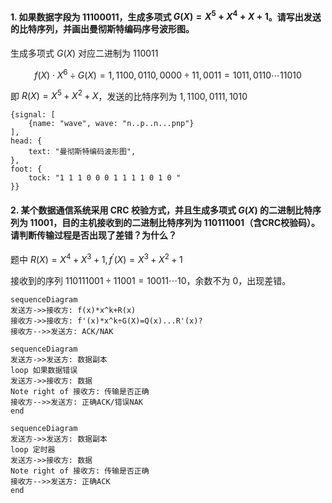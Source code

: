 #### 1. 如果数据字段为 $11100011$，生成多项式 $G(X)=X^5+X^4+X+1$。请写出发送的比特序列，并画出曼彻斯特编码序号波形图。

生成多项式 $G(X)$ 对应二进制为 $110011$

$$f(X)\cdot X^6\div G(X)=1,1100,0110,0000\div 11,0011=1011,0110\cdots 11010$$

即 $R(X)=X^5+X^2+X$，发送的比特序列为 $1,1100,0111,1010$

```wavedrom
{signal: [
	{name: "wave", wave: "n..p..n...pnp"}
],
head: {
	text: "曼彻斯特编码波形图",
},
foot: {
	tock: "1 1 1 0 0 0 1 1 1 1 0 1 0 "
}}
```

#### 2. 某个数据通信系统采用 CRC 校验方式，并且生成多项式 $G(X)$ 的二进制比特序列为 11001，目的主机接收到的二进制比特序列为 110111001（含CRC校验码）。请判断传输过程是否出现了差错？为什么？

题中 $R(X)=X^4+X^3+1, f^\prime(X)=X^3+X^2+1$

接收到的序列 $110111001\div 11001=10011\cdots 10$，余数不为 $0$，出现差错。

```mermaid
sequenceDiagram
发送方->>接收方: f(x)*x^k+R(x)
接收方->>接收方: f'(x)*x^k÷G(X)=Q(x)...R'(x)?
接收方-->>发送方: ACK/NAK
```

```mermaid
sequenceDiagram
发送方->>发送方: 数据副本
loop 如果数据错误
发送方->>接收方: 数据
Note right of 接收方: 传输是否正确
接收方-->>发送方: 正确ACK/错误NAK
end
```

```mermaid
sequenceDiagram
发送方->>发送方: 数据副本
loop 定时器
发送方->>接收方: 数据
Note right of 接收方: 传输是否正确
接收方-->>发送方: 正确ACK
end
```





